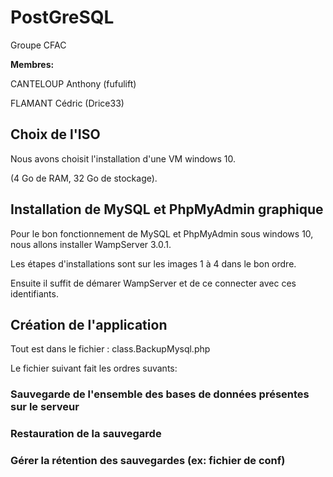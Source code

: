 # PostGreSQL
Groupe CFAC 

<b> Membres: </b>
 
CANTELOUP Anthony (fufulift) 
 
FLAMANT Cédric (Drice33)

## Choix de l'ISO
<p>Nous avons choisit l'installation d'une VM windows 10.</p>
 (4 Go de RAM, 32 Go de stockage).</p>

## Installation de MySQL et PhpMyAdmin graphique
Pour le bon fonctionnement de MySQL et PhpMyAdmin sous windows 10, nous allons installer WampServer 3.0.1.

Les étapes d'installations sont sur les images 1 à 4 dans le bon ordre.

Ensuite il suffit de démarer WampServer et de ce connecter avec ces identifiants.

## Création de l'application
Tout est dans le fichier : class.BackupMysql.php

Le fichier suivant fait les ordres suvants:

### Sauvegarde de l'ensemble des bases de données présentes sur le serveur
### Restauration de la sauvegarde
### Gérer la rétention des sauvegardes (ex: fichier de conf)

